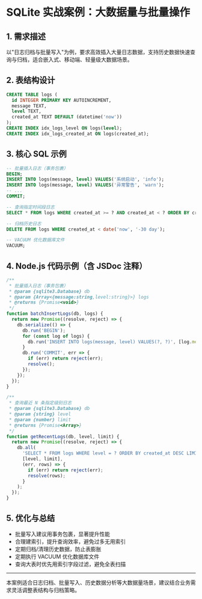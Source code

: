 # SQLite 实战案例：大数据量与批量操作

## 1. 需求描述
以"日志归档与批量写入"为例，要求高效插入大量日志数据，支持历史数据快速查询与归档，适合嵌入式、移动端、轻量级大数据场景。

## 2. 表结构设计
```sql
CREATE TABLE logs (
  id INTEGER PRIMARY KEY AUTOINCREMENT,
  message TEXT,
  level TEXT,
  created_at TEXT DEFAULT (datetime('now'))
);
CREATE INDEX idx_logs_level ON logs(level);
CREATE INDEX idx_logs_created_at ON logs(created_at);
```

## 3. 核心 SQL 示例
```sql
-- 批量插入日志（事务包裹）
BEGIN;
INSERT INTO logs(message, level) VALUES('系统启动', 'info');
INSERT INTO logs(message, level) VALUES('异常警告', 'warn');
-- ...
COMMIT;

-- 查询指定时间段日志
SELECT * FROM logs WHERE created_at >= ? AND created_at < ? ORDER BY created_at DESC LIMIT 100;

-- 归档历史日志
DELETE FROM logs WHERE created_at < date('now', '-30 day');

-- VACUUM 优化数据库文件
VACUUM;
```

## 4. Node.js 代码示例（含 JSDoc 注释）
```js
/**
 * 批量插入日志（事务包裹）
 * @param {sqlite3.Database} db
 * @param {Array<{message:string,level:string}>} logs
 * @returns {Promise<void>}
 */
function batchInsertLogs(db, logs) {
  return new Promise((resolve, reject) => {
    db.serialize(() => {
      db.run('BEGIN');
      for (const log of logs) {
        db.run('INSERT INTO logs(message, level) VALUES(?, ?)', [log.message, log.level]);
      }
      db.run('COMMIT', err => {
        if (err) return reject(err);
        resolve();
      });
    });
  });
}

/**
 * 查询最近 N 条指定级别日志
 * @param {sqlite3.Database} db
 * @param {string} level
 * @param {number} limit
 * @returns {Promise<Array>}
 */
function getRecentLogs(db, level, limit) {
  return new Promise((resolve, reject) => {
    db.all(
      'SELECT * FROM logs WHERE level = ? ORDER BY created_at DESC LIMIT ?',
      [level, limit],
      (err, rows) => {
        if (err) return reject(err);
        resolve(rows);
      }
    );
  });
}
```

## 5. 优化与总结
- 批量写入建议用事务包裹，显著提升性能
- 合理建索引，提升查询效率，避免过多无用索引
- 定期归档/清理历史数据，防止表膨胀
- 定期执行 VACUUM 优化数据库文件
- 查询大表时优先用索引字段过滤，避免全表扫描

---

本案例适合日志归档、批量写入、历史数据分析等大数据量场景，建议结合业务需求灵活调整表结构与归档策略。 